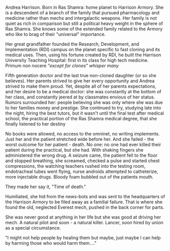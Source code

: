 Andrea Harrison. Born in Ras Shamra: home planet to Harrison Armory. She is a descendent of a branch of the family that pursued pharmacology and medicine rather than mechs and intergalactic weapons. Her family is not quiet as rich in comparison but still a political heavy weight in the sphere of Ras Shamra. She knows some of the extended family related to the Armory who like to brag of their "universal" importance.

Her great grandfather founded the Research, Development, and Implementation (RDI) campus on the planet specific to fast cloning and its medical uses. Then, using his fortune created by RDI, he built the Harrison University Teaching Hospital: first in its class for high tech medicine. Primum non nocere *"except for clones" whisper many*

Fifth generation doctor and the last true non-cloned daughter (or so she believes). Her parents strived to give her every opportunity and Andrea strived to make them proud. Yet, despite all of her parents expectations, and her desire to be a medical doctor: she was constantly at the bottom of her class, and constantly jeered at by classmates envious of her status. Rumors surrounded her: people believing she was only where she was due to her families money and prestige. She continued to try, studying late into the night, hiring the best tutors, but it wasn't until the final test after medical school, the practical portion of the Ras Shamra medical degree, that she finally listened to her destiny

No books were allowed, no access to the omninet, no writing implements. Just her and the patient stretched wide before her. And she failed - the worst outcome for her patient - death.  No one: no one had ever killed their patient during the practical, but she had. With shaking fingers she administered the wrong drug. A seizure came, the patient fell to the floor and stopped breathing, she screamed, checked a pulse and started chest compressions, the watching teachers rushed into the testing room, endotracheal tubes went flying, nurse androids attempted to catheterize, more injectable drugs. Bloody foam bubbled out of the patients mouth. 

They made her say it, "Time of death." 

Humiliated, she hid from the news-bots and was sent to the headquarters of the Harrison Armory to be filed away as a familial failure. That is where she found the old, neglected Everest mech, pushed in the back corner for parts.

She was never good at anything in her life but she was good at driving her mech. A natural pilot and soon - a natural killer. Lancer, soon hired by union as a special circumstance.

"I might not help people by healing them but maybe, just maybe I can help by harming those who would harm them...."
